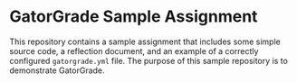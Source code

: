# GatorGrade Sample Assignment

This repository contains a sample assignment that includes some simple source code, a reflection document, and an example of a correctly configured `gatorgrade.yml` file. The purpose of this sample repository is to demonstrate GatorGrade.
